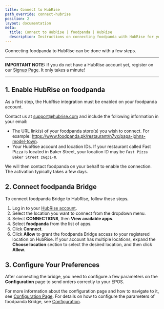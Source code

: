 ```yaml
---
title: Connect to HubRise
path_override: connect-hubrise
position: 2
layout: documentation
meta:
  title: Connect to HubRise | foodpanda | HubRise
  description: Instructions on connecting foodpanda with HubRise for your EPOS to work with other apps as a cohesive whole. Connect apps and synchronise your data.
---
```


Connecting foodpanda to HubRise can be done with a few steps.

---

**IMPORTANT NOTE:** If you do not have a HubRise account yet, register on our [Signup Page](https://manager.hubrise.com/signup). It only takes a minute!

---

## 1. Enable HubRise on foodpanda

As a first step, the HubRise integration must be enabled on your foodpanda account.

Contact us at support@hubrise.com and include the following information in your email:

- The URL link(s) of your foodpanda store(s) you wish to connect. For example: https://www.foodpanda.pk/restaurant/n7yx/papa-johns-model-town.
- Your HubRise account and location IDs. If your restaurant called Fast Pizza is located in Baker Street, your location ID may be `Fast Pizza Baker Street z6q31-0`.

We will then contact foodpanda on your behalf to enable the connection.
The activation typically takes a few days.

## 2. Connect foodpanda Bridge

To connect foodpanda Bridge to HubRise, follow these steps.

1. Log in to your [HubRise account](https://manager.hubrise.com).
1. Select the location you want to connect from the dropdown menu.
1. Select **CONNECTIONS**, then **View available apps**.
1. Select **foodpanda** from the list of apps.
1. Click **Connect**.
1. Click **Allow** to grant the foodpanda Bridge access to your registered location on HubRise. If your account has multiple locations, expand the **Choose location** section to select the desired location, and then click **Allow**.

## 3. Configure Your Preferences

After connecting the bridge, you need to configure a few parameters on the **Configuration** page to send orders correctly to your EPOS.

For more information about the configuration page and how to navigate to it, see [Configuration Page](/apps/foodpanda/user-interface#configuration). For details on how to configure the parameters of foodpanda Bridge, see [Configuration](/apps/foodpanda/configuration).

